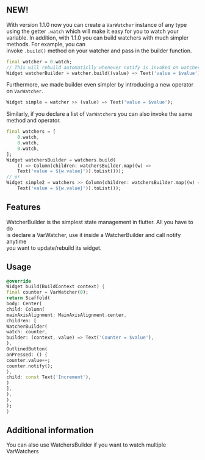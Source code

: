 
<!--  
This README describes the package. If you publish this package to pub.dev,  
this README's contents appear on the landing page for your package.  
  
For information about how to write a good package README, see the guide for  
[writing package pages](https://dart.dev/guides/libraries/writing-package-pages).  
  
For general information about developing packages, see the Dart guide for  
[creating packages](https://dart.dev/guides/libraries/create-library-packages)  
and the Flutter guide for  
[developing packages and plugins](https://flutter.dev/developing-packages).  
-->  

## NEW!

With version 1.1.0 now you can create a `VarWatcher` instance of any type using the getter `.watch` which will make it easy for you to watch your variable. In addition, with 1.1.0 you can build watchers with much simpler methods. For example, you can  
invoke  `.build()` method on your watcher and pass in the builder function.

```dart
final watcher = 0.watch;
// This will rebuild automaticlly whenever notify is invoked on watcher
Widget watcherBuilder = watcher.build((value) => Text('value = $value'));
```
Furthermore, we made builder even simpler by introducing a new operator on `VarWatcher`.

```dart
Widget simple = watcher >> (value) => Text('value = $value');
```
Similarly, if you declare a list of `VarWatcher`s you can also invoke the same method and operator.

```dart
final watchers = [
	0.watch,
	0.watch,
	0.watch,
];
Widget watchersBuilder = watchers.build(
	() => Column(children: watchersBuilder.map((w) => 
	Text('value = ${w.value}')).toList()));
// or
Widget simple2 = watchers >> Column(children: watchersBuilder.map((w) => 
	Text('value = ${w.value}')).toList());
```
## Features

WatcherBuilder is the simplest state management in flutter. All you have to do  
is declare a VarWatcher, use it inside a WatcherBuilder and call notify anytime  
you want to update/rebuild its widget.

## Usage

```dart  
@override  
Widget build(BuildContext context) {  
final counter = VarWatcher(0);  
return Scaffold(  
body: Center(  
child: Column(  
mainAxisAlignment: MainAxisAlignment.center,  
children: [  
WatcherBuilder(  
watch: counter,  
builder: (context, value) => Text('Counter = $value'),  
),  
OutlinedButton(  
onPressed: () {  
counter.value++;  
counter.notify();  
},  
child: const Text('Increment'),  
)  
],  
),  
),  
);  
}  
```  

## Additional information

You can also use WatchersBuilder if you want to watch multiple VarWatchers